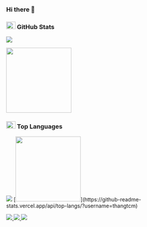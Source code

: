 ### Hi there 👋

### <img src="https://media.giphy.com/media/cj87CxfRtrUifF3Ryk/giphy.gif" width="25px" height="20px"> GitHub Stats
<img src="https://user-images.githubusercontent.com/73097560/115834477-dbab4500-a447-11eb-908a-139a6edaec5c.gif">

<span>[<img src="https://github-readme-stats.vercel.app/api?username=thangtcm&show_icons=true&count_private=true&bg_color=30,e96443,904e95&title_color=fff&text_color=fff&include_all_commits=true" height="175">](https://github-readme-stats.vercel.app/api?username=thangtcm)</span>


### <img src="https://media.giphy.com/media/cj87CxfRtrUifF3Ryk/giphy.gif" width="25px" height="20px"> Top Languages
<img src="https://user-images.githubusercontent.com/73097560/115834477-dbab4500-a447-11eb-908a-139a6edaec5c.gif">
<span>[<img src="https://github-readme-stats.vercel.app/api/top-langs/?username=thangtcm&layout=compact&bg_color=30,e96443,904e95&title_color=fff&text_color=fff" height="175">](https://github-readme-stats.vercel.app/api/top-langs/?username=thangtcm)</span>

<p align="left">
    <a href="https://juejin.cn/user/4142615541321928/posts">
    <img src="https://img.shields.io/badge/📖%20掘金地址-blue.svg" />
  </a>
  <a href="https://mp.weixin.qq.com/mp/appmsgalbum?action=getalbum&__biz=MzUyNzQ0ODIzNg==&scene=1&album_id=2120958862676590593&count=3#wechat_redirect">
    <img src="https://img.shields.io/badge/🚀%20微信公众号-blue.svg" />
  </a>
  <a href="https://github.com/thangtcm">
    <img src="https://komarev.com/ghpvc/?username=coder-pig&color=brightgreen&label=👁%20Views" />
  </a>  
</p>
